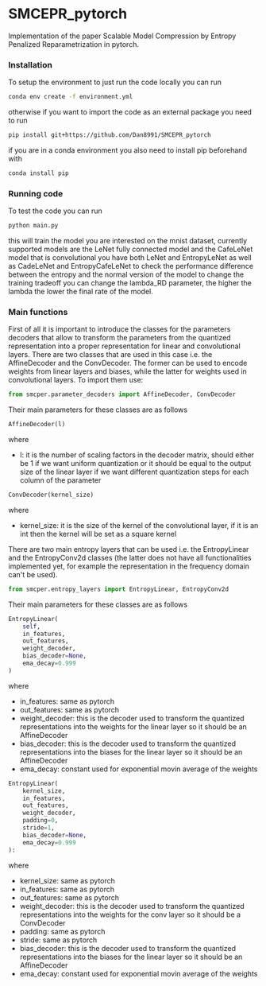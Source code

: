 # SMCEPR_pytorch
Implementation of the paper Scalable Model Compression by Entropy Penalized Reparametrization in 
	pytorch.

### Installation
To setup the environment to just run the code locally you can run 
```bash
conda env create -f environment.yml
```

otherwise if you want to import the code as an external package you need to run
```bash
pip install git+https://github.com/Dan8991/SMCEPR_pytorch
```

if you are in a conda environment you also need to install pip beforehand with 
```bash
conda install pip
```

### Running code
To test the code you can run 
```python
python main.py
```
this will train the model you are interested on the mnist dataset, currently supported models are
the LeNet fully connected model and the CafeLeNet model that is convolutional you have both 
LeNet and EntropyLeNet as well as CadeLeNet and EntropyCafeLeNet to check the performance difference 
between the entropy and the normal version of the model to change the training tradeoff you can 
change the lambda_RD parameter, the higher the lambda the lower the final rate of the model.

### Main functions
First of all it is important to introduce the classes for the parameters decoders that 
allow to transform the parameters from the quantized representation into a proper 
representation for linear and convolutional layers. There are two classes that 
are used in this case i.e. the AffineDecoder and the ConvDecoder. The former
can be used to encode weights from linear layers and biases, while the latter
for weights used in convolutional layers.
To import them use:
```python
from smcper.parameter_decoders import AffineDecoder, ConvDecoder
```

Their main parameters for these classes are as follows
```python
AffineDecoder(l)
```
where
* l: it is the number of scaling factors in the decoder matrix, should either be 1 if we want uniform quantization or it should be equal to the output size of the linear layer if we want different
  quantization steps for each column of the parameter

```python
ConvDecoder(kernel_size)
```
where
* kernel_size: it is the size of the kernel of the convolutional layer, if it is an int then the kernel will be set as a square kernel

There are two main entropy layers that can be used i.e. the EntropyLinear and the EntropyConv2d 
classes (the latter does not have all functionalities implemented yet, for example the 
representation in the frequency domain can't be used).

```python
from smcper.entropy_layers import EntropyLinear, EntropyConv2d
```

Their main parameters for these classes are as follows
```python
EntropyLinear(
	self,
	in_features,
	out_features,
	weight_decoder,
	bias_decoder=None,
	ema_decay=0.999
)
```
where
* in_features: same as pytorch
* out_features: same as pytorch
* weight_decoder: this is the decoder used to transform the quantized representations into the weights for the linear layer so it should be an AffineDecoder
* bias_decoder: this is the decoder used to transform the quantized representations into the biases for the linear layer so it should be an AffineDecoder
* ema_decay: constant used for exponential movin average of the weights

```python
EntropyLinear(
	kernel_size,
	in_features,
	out_features,
	weight_decoder,
	padding=0,
	stride=1,
	bias_decoder=None,
	ema_decay=0.999
):
```
where

* kernel_size: same as pytorch
* in_features: same as pytorch
* out_features: same as pytorch
* weight_decoder: this is the decoder used to transform the quantized representations into the weights for the conv layer so it should be a ConvDecoder
* padding: same as pytorch
* stride: same as pytorch
* bias_decoder: this is the decoder used to transform the quantized representations into the biases for the linear layer so it should be an AffineDecoder
* ema_decay: constant used for exponential movin average of the weights
